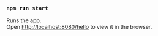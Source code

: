 ### `npm run start`

Runs the app.<br />
Open [http://localhost:8080/hello](http://localhost:8080/hello) to view it in the browser.
